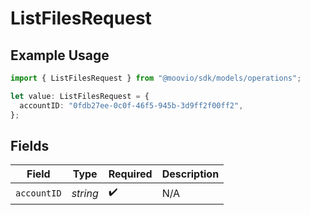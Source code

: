 # ListFilesRequest

## Example Usage

```typescript
import { ListFilesRequest } from "@moovio/sdk/models/operations";

let value: ListFilesRequest = {
  accountID: "0fdb27ee-0c0f-46f5-945b-3d9ff2f00ff2",
};
```

## Fields

| Field              | Type               | Required           | Description        |
| ------------------ | ------------------ | ------------------ | ------------------ |
| `accountID`        | *string*           | :heavy_check_mark: | N/A                |